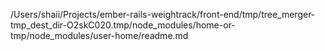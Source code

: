 /Users/shaii/Projects/ember-rails-weightrack/front-end/tmp/tree_merger-tmp_dest_dir-O2skC020.tmp/node_modules/home-or-tmp/node_modules/user-home/readme.md